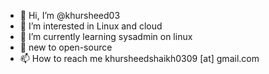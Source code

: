 - 👋 Hi, I’m @khursheed03
- 👀 I’m interested in Linux and cloud
- 🌱 I’m currently learning sysadmin on linux
- 💞️ new to open-source
- 📫 How to reach me khursheedshaikh0309 [at] gmail.com

<!---
khursheed03/khursheed03 is a ✨ special ✨ repository because its `README.md` (this file) appears on your GitHub profile.
You can click the Preview link to take a look at your changes.
--->
